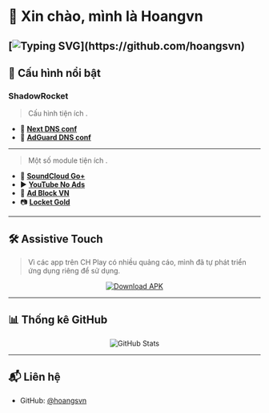 

# 👋 Xin chào, mình là **Hoangvn**

[![Typing SVG](https://readme-typing-svg.herokuapp.com?font=Fira+Code&pause=1000&random=false&width=435&lines=Hi+everybody++!;My+name+is+Hoang;Nice+to+meet+you;Goodbye+!)](https://github.com/hoangsvn)
---

## 🚀 Cấu hình nổi bật

### **ShadowRocket**

> Cấu hình tiện ích .
- 📝 [**Next DNS conf**](https://tinyurl.com/nextdns-conf)
- 📝 [**AdGuard DNS conf**](https://tinyurl.com/adguarddns-conf)
---

> Một số module tiện ích .
- 🎵 [**SoundCloud Go+**](https://tinyurl.com/soundcloud-goplus-module)
- ▶️ [**YouTube No Ads**](https://tinyurl.com/youtube-noads-module)
- 🛑 [**Ad Block VN**](https://tinyurl.com/adblockvn-module)
- 📷 [**Locket Gold**](https://tinyurl.com/locketgold-module)
---

## 🛠 Assistive Touch

> Vì các app trên CH Play có nhiều quảng cáo, mình đã tự phát triển ứng dụng riêng để sử dụng.

<p align="center">
  <a href="https://github.com/hoangsvn/hoangsvn/tree/main/apk">
    <img src="https://img.shields.io/badge/Download-APK-3DDC84?style=for-the-badge&logo=android&logoColor=white" alt="Download APK" />
  </a>
</p>

---

## 📊 Thống kê GitHub

<p align="center">
  <picture>
    <source 
      srcset="https://github-readme-stats.vercel.app/api?username=hoangsvn&show_icons=true&theme=radical"
      media="(prefers-color-scheme: dark)"
    />
    <source
      srcset="https://github-readme-stats.vercel.app/api?username=hoangsvn&show_icons=true&theme=default"
      media="(prefers-color-scheme: light)"
    />
    <img src="https://github-readme-stats.vercel.app/api?username=hoangsvn&show_icons=true" alt="GitHub Stats" />
  </picture>
</p>

---

## 📬 Liên hệ

- GitHub: [@hoangsvn](https://github.com/hoangsvn)

